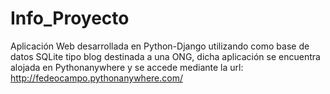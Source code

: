 # Info_Proyecto
Aplicación Web desarrollada en Python-Django utilizando como base de datos SQLite tipo blog destinada a una ONG, dicha aplicación se encuentra alojada en 
Pythonanywhere y se accede mediante la url:
http://fedeocampo.pythonanywhere.com/
